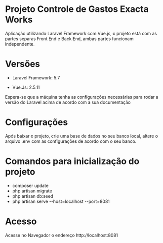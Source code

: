 # Projeto Controle de Gastos Exacta Works
Aplicação utilizando Laravel Framework com Vue.js, o projeto está com as partes separas Front End e Back End, ambas partes funcionam independente. 

# Versões
* Laravel Framework: 5.7

* Vue.Js: 2.5.11

Espera-se que a máquina tenha as configurações necessárias para rodar a versão do Laravel acima de acordo com a sua documentação

# Configurações
Após baixar o projeto, crie uma base de dados no seu banco local, altere o arquivo .env com as configurações de acordo com o seu banco.

# Comandos para inicialização do projeto
 
* composer update
* php artisan migrate
* php artisan db:seed
* php artisan serve --host=localhost --port=8081

# Acesso
Acesse no Navegador o endereço http://localhost:8081


